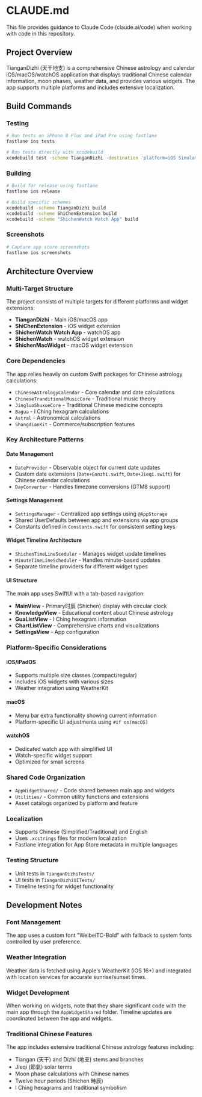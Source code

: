 # CLAUDE.md

This file provides guidance to Claude Code (claude.ai/code) when working with code in this repository.

## Project Overview

TianganDizhi (天干地支) is a comprehensive Chinese astrology and calendar iOS/macOS/watchOS application that displays traditional Chinese calendar information, moon phases, weather data, and provides various widgets. The app supports multiple platforms and includes extensive localization.

## Build Commands

### Testing
```bash
# Run tests on iPhone 8 Plus and iPad Pro using fastlane
fastlane ios tests

# Run tests directly with xcodebuild
xcodebuild test -scheme TianganDizhi -destination 'platform=iOS Simulator,name=iPhone 8 Plus'
```

### Building
```bash
# Build for release using fastlane
fastlane ios release

# Build specific schemes
xcodebuild -scheme TianganDizhi build
xcodebuild -scheme ShiChenExtension build
xcodebuild -scheme "ShichenWatch Watch App" build
```

### Screenshots
```bash
# Capture app store screenshots
fastlane ios screenshots
```

## Architecture Overview

### Multi-Target Structure
The project consists of multiple targets for different platforms and widget extensions:

- **TianganDizhi** - Main iOS/macOS app
- **ShiChenExtension** - iOS widget extension
- **ShichenWatch Watch App** - watchOS app  
- **ShichenWatch** - watchOS widget extension
- **ShichenMacWidget** - macOS widget extension

### Core Dependencies
The app relies heavily on custom Swift packages for Chinese astrology calculations:
- `ChineseAstrologyCalendar` - Core calendar and date calculations
- `ChineseTranditionalMusicCore` - Traditional music theory
- `JingluoShuxueCore` - Traditional Chinese medicine concepts
- `Bagua` - I Ching hexagram calculations
- `Astral` - Astronomical calculations
- `ShangdianKit` - Commerce/subscription features

### Key Architecture Patterns

#### Date Management
- `DateProvider` - Observable object for current date updates
- Custom date extensions (`Date+Ganzhi.swift`, `Date+Jieqi.swift`) for Chinese calendar calculations
- `DayConverter` - Handles timezone conversions (GTM8 support)

#### Settings Management  
- `SettingsManager` - Centralized app settings using `@AppStorage`
- Shared UserDefaults between app and extensions via app groups
- Constants defined in `Constants.swift` for consistent setting keys

#### Widget Timeline Architecture
- `ShichenTimeLineSceduler` - Manages widget update timelines
- `MinuteTimeLineScheduler` - Handles minute-based updates
- Separate timeline providers for different widget types

#### UI Structure
The main app uses SwiftUI with a tab-based navigation:
- **MainView** - Primary时辰 (Shichen) display with circular clock
- **KnowledgeView** - Educational content about Chinese astrology
- **GuaListView** - I Ching hexagram information  
- **ChartListView** - Comprehensive charts and visualizations
- **SettingsView** - App configuration

### Platform-Specific Considerations

#### iOS/iPadOS
- Supports multiple size classes (compact/regular)
- Includes iOS widgets with various sizes
- Weather integration using WeatherKit

#### macOS
- Menu bar extra functionality showing current information
- Platform-specific UI adjustments using `#if os(macOS)`

#### watchOS  
- Dedicated watch app with simplified UI
- Watch-specific widget support
- Optimized for small screens

### Shared Code Organization
- `AppWidgetShared/` - Code shared between main app and widgets
- `Utilities/` - Common utility functions and extensions
- Asset catalogs organized by platform and feature

### Localization
- Supports Chinese (Simplified/Traditional) and English
- Uses `.xcstrings` files for modern localization
- Fastlane integration for App Store metadata in multiple languages

### Testing Structure
- Unit tests in `TianganDizhiTests/`
- UI tests in `TianganDizhiUITests/` 
- Timeline testing for widget functionality

## Development Notes

### Font Management
The app uses a custom font "WeibeiTC-Bold" with fallback to system fonts controlled by user preference.

### Weather Integration
Weather data is fetched using Apple's WeatherKit (iOS 16+) and integrated with location services for accurate sunrise/sunset times.

### Widget Development
When working on widgets, note that they share significant code with the main app through the `AppWidgetShared` folder. Timeline updates are coordinated between the app and widgets.

### Traditional Chinese Features
The app includes extensive traditional Chinese astrology features including:
- Tiangan (天干) and Dizhi (地支) stems and branches
- Jieqi (節氣) solar terms
- Moon phase calculations with Chinese names
- Twelve hour periods (Shichen 時辰)
- I Ching hexagrams and traditional symbolism